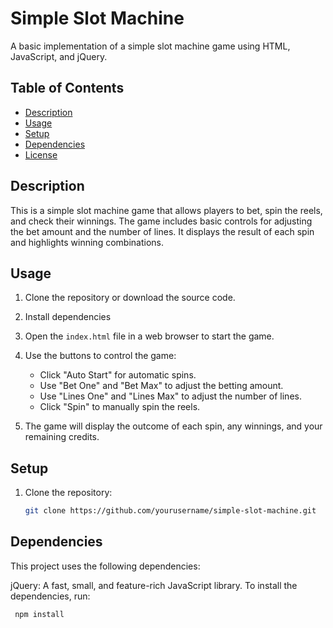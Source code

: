 # Simple Slot Machine

A basic implementation of a simple slot machine game using HTML, JavaScript, and jQuery.

## Table of Contents

- [Description](#description)
- [Usage](#usage)
- [Setup](#setup)
- [Dependencies](#dependencies)
- [License](#license)

## Description

This is a simple slot machine game that allows players to bet, spin the reels, and check their winnings. The game includes basic controls for adjusting the bet amount and the number of lines. It displays the result of each spin and highlights winning combinations.

## Usage

1. Clone the repository or download the source code.

2. Install dependencies

3. Open the `index.html` file in a web browser to start the game.

3. Use the buttons to control the game:
    - Click "Auto Start" for automatic spins.
    - Use "Bet One" and "Bet Max" to adjust the betting amount.
    - Use "Lines One" and "Lines Max" to adjust the number of lines.
    - Click "Spin" to manually spin the reels.

4. The game will display the outcome of each spin, any winnings, and your remaining credits.

## Setup

1. Clone the repository:

   ```bash
   git clone https://github.com/yourusername/simple-slot-machine.git

## Dependencies

This project uses the following dependencies:

jQuery: A fast, small, and feature-rich JavaScript library.
To install the dependencies, run:

   ```bash
    npm install
